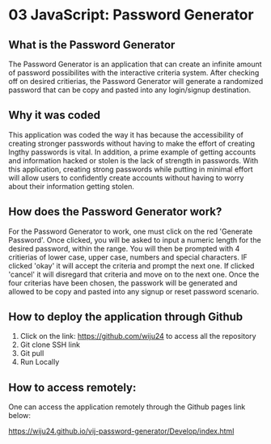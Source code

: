 # 03 JavaScript: Password Generator

## What is the Password Generator

The Password Generator is an application that can create an infinite amount of password possibilites with the interactive criteria system. After checking off on desired critierias, the Password Generator will generate a randomized password that can be copy and pasted into any login/signup destination.

## Why it was coded

This application was coded the way it has because the accessibility of creating stronger passwords without having to make the effort of creating lngthy passwords is vital. In addition, a prime example of getting accounts and information hacked or stolen is the lack of strength in passwords. With this application, creating strong passwords while putting in minimal effort will allow users to confidently create accounts without having to worry about their information getting stolen.

## How does the Password Generator work?

For the Password Generator to work, one must click on the red 'Generate Password'. Once clicked, you will be asked to input a numeric length for the desired password, within the range. You will  then be prompted with 4 critierias of lower case, upper case, numbers and special characters. IF clicked 'okay' it will accept the criteria and prompt the next one. If clicked 'cancel' it will disregard that criteria and move on to the next one. Once the four criterias have been chosen, the passwork will be generated and allowed to be copy and pasted into any signup or reset password scenario.


## How to deploy the application through Github

1. Click on the link: https://github.com/wiju24 to access all the repository
2. Git clone SSH link
3. Git pull
4. Run Locally

## How to access remotely:

One can access the application remotely through the Github pages link below:

https://wiju24.github.io/vij-password-generator/Develop/index.html

